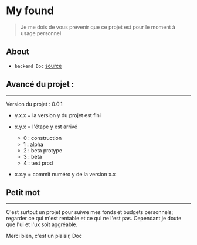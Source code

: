 # My found

> Je me dois de vous prévenir que ce projet est pour le moment à usage personnel


## About
- `backend Doc` [source](./backend/README.md)

## Avancé du projet :
---
Version du projet : 0.0.1
- y.x.x = la version y du projet est fini
- x.y.x = l'étape y est arrivé 
    - 0 : construction
    - 1 : alpha
    - 2 : beta protype
    - 3 : beta
    - 4 : test prod

- x.x.y = commit numéro y de la version x.x

## Petit mot 
---

C'est surtout un projet pour suivre mes fonds et budgets personnels; regarder ce qui m'est rentable et ce qui ne l'est pas.
Cependant je doute que l'ui et l'ux soit aggréable.

Merci bien, c'est un plaisir,
Doc